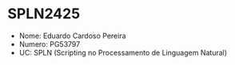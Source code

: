 # SPLN2425

- Nome: Eduardo Cardoso Pereira
- Numero: PG53797
- UC: SPLN (Scripting no Processamento de Linguagem Natural)
